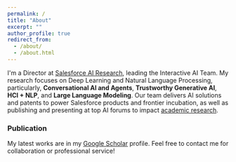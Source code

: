 ```yaml
---
permalink: /
title: "About"
excerpt: ""
author_profile: true
redirect_from: 
  - /about/
  - /about.html
---
```


<!-- ## Welcome! -->

<!-- <p align="center">
  <img src="https://jasonwu0731.github.io/images/einstein-scroll.png" width="70" hspace="20">
  <img src="https://jasonwu0731.github.io/images/salesforce.png" width="100" hspace="20"> 
  <img src="https://jasonwu0731.github.io/images/logo_ust.png" width="150" hspace="20">
  <img src="https://jasonwu0731.github.io/images/logo_ntu.png" width="150" hspace="20">
</p> -->

<!-- Chien-Sheng Jason Wu (<font face="KAI">中文：吳建昇</font>) is a Director at [Salesforce AI Research](https://www.salesforceairesearch.com), leading the Interactive AI Team. His research focuses on deep learning and natural language processing, particularly, [Conversational AI and Agents](), [Trustworthy Generative AI](), and [Human-Computer Interaction + NLP](). He received the outstanding paper award at ACL 2019, the best paper award at NLP4ConvAI Workshop @ACL 2019, and the best paper award at ConvAI Workshop @NeurIPS 2019. He serves as program committee for various leading conferences such as ACL/EMNLP/NeurIPS/ICLR, and journals such as the IEEE/ACM TASLP, CSL, and TACL. He won the Salesforce President's Award in 2021 for his research innovation and research-to-product impact. Jason earned his Mphil degree from Electronic & Computer Engineering at the Hong Kong University of Science and Technology ([HKUST](https://hkust.edu.hk/)), working with Prof. [Pascale Fung](https://pascale.home.ece.ust.hk/), and his bachelor’s degree from Electrical Engineering at the National Taiwan University ([NTU](https://www.ntu.edu.tw/english/)). -->

I'm a Director at [Salesforce AI Research](https://www.salesforceairesearch.com), leading the Interactive AI Team. My research focuses on Deep Learning and Natural Language Processing, particularly, **Conversational AI and Agents**, **Trustworthy Generative AI**, **HCI + NLP**, and **Large Language Modeling**. Our team delivers AI solutions and patents to power Salesforce products and frontier incubation, as well as publishing and presenting at top AI forums to impact [academic research](https://scholar.google.com.hk/citations?user=1G4GV2EAAAAJ&hl=en). 

### Publication

My latest works are in my <u><a href="https://scholar.google.com.hk/citations?user=1G4GV2EAAAAJ&hl" target="_blank">Google Scholar</a></u> profile. Feel free to contact me for collaboration or professional service!

<!-- ## News
- 10/2023: Five paper are accepted to [EMNLP 2023](https://2023.emnlp.org/) related to LLM factualness, evaluation, and applications.
- 06/2023: Five paper are accepted to [ACL 2023](https://2023.aclweb.org/) related to instruction learning, summarization, and simplifcation! -->
<!-- - 01/2023: One paper is accepted to [ICLR 2023](https://iclr.cc/) about prompt fusion!
- 01/2023: One paper is accepted to [CHI 2023](https://chi2023.acm.org/) about News coverage diversity!
- 10/2022: Five papers are accepted to [EMNLP 2022](https://2022.emnlp.org/)! Highlight [UnifiedSKG](https://arxiv.org/pdf/2201.05966.pdf) and [Discord Question](https://aclanthology.org/2022.findings-emnlp.380/)
- 06/2022: Seminar talk of NLP applications at [Stanford AI4All](https://hai.stanford.edu/stanford-ai4all).
- 04/2022: Four papers (question generation, factual summarization, query-focused summary) are accepted to [NAACL 2022](https://2022.naacl.org/)!
- 02/2022: Two conversational AI papers (QAConv, DialFact) are accepted to [ACL 2022](https://www.2022.aclweb.org/)!
- 01/2022: Received 2021 Salesforce President's Award for outstanding employees!
- 11/2021: Keynote presentation at [Eval4NLP @ EMNLP](https://eval4nlp.github.io/2021/program.html) - Towards Trustworthy Evaluation and Interpretation for Summarization and Dialogue. Feel free to attend! -->
<!-- - 09/2021: Our [Einstein Conversation Mining](https://www.salesforceben.com/8-new-service-cloud-features-to-supercharge-support-agents/) feature is released to identify types of interactions with customers! -->
<!-- - 06/2021: Seminar talk at [NUS](https://wing-nus.github.io/nlp-seminar/past/) - Conversations as Knowledge: from Question Answering to Summarization. -->
<!-- - 04/2021: Controllable dialogue summarization work is accpeted by [ACL 2021]()! -->
<!-- - 01/2021: GraPPa, a table semantic parsing work, is accpeted by [ICLR 2021](https://iclr.cc/Conferences/2021/Dates)! -->
<!-- - 09/2020: Five papers accepted by [EMNLP 2020](https://2020.emnlp.org/), more details [here](/publications)! -->

<!-- - 04/2020: New SOTA on conversational machine reading with EMT model at [ACL 2020]().
- 12/2019: AOP paper got [Best Paper Award](http://alborz-geramifard.com/workshops/neurips19-Conversational-AI/Main.html) at NeurIPS ConvAI workshop.
- 07/2019: TRADE paper is presented as the [Outstanding Paper](http://www.acl2019.org/EN/winners-of-acl-2019-best-paper-awards.xhtml) at ACL 2019. -->


<!-- ## We Are Hiring!
Please check the [Salesforce AI careers](https://www.salesforceairesearch.com/careers) for our benefits and open positions.  -->


<!--- - 05/2019: Two papers are accepted by [ACL 2019](http://www.acl2019.org/EN/index.xhtml) (Florence, Italy), one for multi-domain dialogue state tracking and the other for dialogue meta-learning [[Info](/publications)]. -->
<!--- 12/2018: Global-to-local memory pointer network is presented at [NeurIPS ConvAI](http://alborz-geramifard.com/workshops/nips18-Conversational-AI/Main.html) (Montreal, Canada) and [ICLR 2019](https://iclr.cc/Conferences/2019) (New Orleans, US). [[Info]](/publications/nips18) -->
<!-- - 08/2018: Large-scale fact-checking paper is accepted by [EMNLP 2018](http://emnlp2018.org/) (Brussels, Belgium). [[Info]](/publications/emnlp18) -->
<!-- - 04/2018: Memory-to-Sequence (Mem2Seq) model is accepted by [ACL 2018](https://acl2018.org/) (Melbourne, Australia). [[Info]](/publications/Mem2Seq) -->


<!-- Dream Big, then try my best to Do Bigger. Please feel free to browse through my profile and contact me.  style="color: #ff0000;" -->

<!-- <p align="center">
  <kbd><img src="https://jasonwu0731.github.io/images/IMG_9466.JPG" alt="Photo"/></kbd>
</p> -->

<!-- For more info
------
More info about configuring academicpages can be found in [the guide](https://academicpages.github.io/markdown/). The [guides for the Minimal Mistakes theme](https://mmistakes.github.io/minimal-mistakes/docs/configuration/) (which this theme was forked from) might also be helpful. -->

